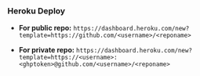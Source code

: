 
### Heroku Deploy
- **For public repo:** ```https://dashboard.heroku.com/new?template=https://github.com/<username>/<reponame>```

- **For private repo:** ```https://dashboard.heroku.com/new?template=https://<username>:<ghptoken>@github.com/<username>/<reponame>```
